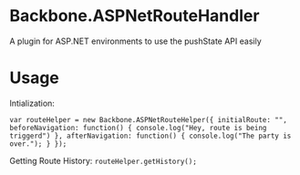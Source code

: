 Backbone.ASPNetRouteHandler
===========================

A plugin for ASP.NET environments to use the pushState API easily

Usage
===

Intialization:

`var routeHelper = new Backbone.ASPNetRouteHelper({
  initialRoute: "",
  beforeNavigation: function() { console.log("Hey, route is being triggerd") },
  afterNavigation: function() { console.log("The party is over."); }
});`

Getting Route History:
`routeHelper.getHistory();` 
